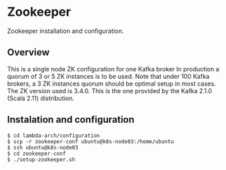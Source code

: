 # Zookeeper
Zookeeper installation and configuration.

## Overview
This is a single node ZK configuration for one Kafka broker In production a quorum of 3 or 5 ZK instances is to be used. Note that under 100 Kafka brokers, a 3 ZK instances quorum should be optimal setup in most cases.
The ZK version used is 3.4.0. This is the one provided by the Kafka 2.1.0 (Scala 2.11) distribution.

## Instalation and configuration
```console
$ cd lambda-arch/configuration
$ scp -r zookeeper-conf ubuntu@k8s-node03:/home/ubuntu
$ ssh ubuntu@k8s-node03
$ cd zookeeper-conf
$ ./setup-zookeeper.sh
```

